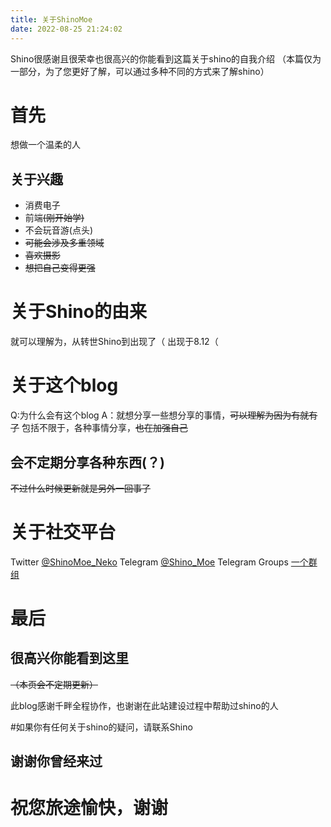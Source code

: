 ```yaml
---
title: 关于ShinoMoe
date: 2022-08-25 21:24:02
---
```


Shino很感谢且很荣幸也很高兴的你能看到这篇关于shino的自我介绍
（本篇仅为一部分，为了您更好了解，可以通过多种不同的方式来了解shino）

# 首先 

想做一个温柔的人

## 关于兴趣

- 消费电子
- 前端~~(刚开始学)~~
- 不会玩音游(点头)
- ~~可能会涉及多重领域~~
- ~~喜欢摄影~~
- ~~想把自己变得更强~~

# 关于Shino的由来

就可以理解为，从转世Shino到出现了（
出现于8.12（

# 关于这个blog

Q:为什么会有这个blog
A：就想分享一些想分享的事情，~~可以理解为因为有就有了~~
包括不限于，各种事情分享，~~也在加强自己~~

## 会不定期分享各种东西(？)
~~不过什么时候更新就是另外一回事了~~

# 关于社交平台

Twitter
<a class="link" target="_blank" rel="noopener" href="https://twitter.com/ShinoMoe_Neko">@ShinoMoe_Neko<i class="fas fa-external-link-alt"></i></a>
Telegram
<a class="link" target="_blank" rel="noopener" href="https://t.me/Shino_Moe">@Shino_Moe<i class="fas fa-external-link-alt"></i></a>
Telegram Groups
<a class="link" target="_blank" rel="noopener" href="https://t.me/+nHjrRE2aEDQzNzVl">一个群组<i class="fas fa-external-link-alt"></i></a>

# 最后

## 很高兴你能看到这里
~~（本页会不定期更新）~~

此blog感谢千畔全程协作，也谢谢在此站建设过程中帮助过shino的人

#如果你有任何关于shino的疑问，请联系Shino

## 谢谢你曾经来过

# 祝您旅途愉快，谢谢